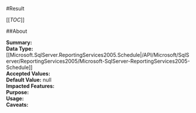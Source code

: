 #Result

[[_TOC_]]

##About

**Summary:** <remarks />  
**Data Type:** [[Microsoft.SqlServer.ReportingServices2005.Schedule|/API/Microsoft/SqlServer/ReportingServices2005/Microsoft-SqlServer-ReportingServices2005-Schedule]]  
**Accepted Values:**   
**Default Value:** null  
**Impacted Features:**   
**Purpose:**   
**Usage:**   
**Caveats:**   

